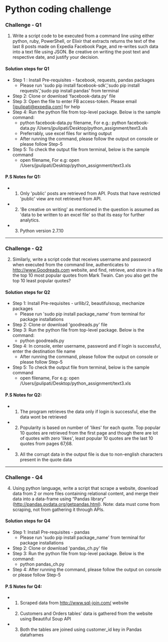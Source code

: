 # Python coding challenge
### Challenge - Q1

1) Write a script code to be executed from a command line using either python, ruby, PowerShell, or Elixir that extracts returns the text of the last 8 posts made on Expedia Facebook Page, and re-writes such data into a text file using JSON. Be creative on writing the post text and respective date, and justify your decision.
#### Solution steps for Q1
- Step 1 : Install Pre-requisites - facebook, requests, pandas packages
  - Please run 'sudo pip install facebook-sdk','sudo pip install requests','sudo pip install pandas' from terminal
- Step 2: Clone or download 'facebook-data.py' file
- Step 3: Open the file to enter FB access-token. Please email [jpulipati@expedia.com] for help
- Step 4: Run the python file from top-level package. Below is the sample command:
  - python facebook-data.py filename, For e.g.: python facebook-data.py /Users/jpulipati/Desktop/python_assignment/text3.xls
  - Preferrably, use excel files for writing output
  - After running the command, please follow the output on console or please follow Step-5
- Step 5: To check the output file from terminal, below is the sample command
  - open filename, For e.g: open /Users/jpulipati/Desktop/python_assignment/text3.xls

#### P.S Notes for Q1: 
- 1) Only 'public' posts are retrieved from API. Posts that have restricted 'public' view are not retrieved from API.
- 2) 'Be creative on writing' as mentioned in the question is assumed as 'data to be written to an excel file' so that its easy for further analytics.
- 3) Python version 2.7.10

-------------------------------------------------
  
### Challenge - Q2
2) Similarly, write a script code that receives username and password when executed from the command line, authenticates to http://www.Goodreads.com  website, and find, retrieve, and store in a file the top 10 most popular quotes from Mark Twain. Can you also get the top 10 least popular quotes?
#### Solution steps for Q2
- Step 1: Install Pre-requisites - urllib/2, beautifulsoup, mechanize packages
  - Please run 'sudo pip install package_name' from terminal for package installations
- Step 2: Clone or download 'goodreads.py' file
- Step 3: Run the python file from top-level package. Below is the command:
  - python goodreads.py
- Step 4: In console, enter username, password and if login is successful, enter the destination file name
  - After running the command, please follow the output on console or please follow Step-5
- Step 5: To check the output file from terminal, below is the sample command
  - open filename, For e.g: open /Users/jpulipati/Desktop/python_assignment/text3.xls

#### P.S Notes for Q2:
 - 1) The program retrieves the data only if login is successful, else the data wont be retrieved
 - 2) Popularity is based on number of 'likes' for each quote. Top popular 10 quotes are retrieved from the first page and though there are lot of quotes with zero 'likes', least popular 10 quotes are the last 10 quotes from pages 67,68.
 - 3) All the corrupt data in the output file is due to non-english characters present in the quote data

----------------------------------------------------------

### Challenge - Q4
4) Using python language, write a script that scrape a website, download data from 2 or more files containing relational content, and merge their data into a data-frame using “Pandas library” (http://pandas.pydata.org/getpandas.html). Note: data must come from scraping, not from gathering it through APIs.
#### Solution steps for Q4
- Step 1: Install Pre-requisites - pandas
  - Please run 'sudo pip install package_name' from terminal for package installations
- Step 2: Clone or download 'pandas_ch.py' file
- Step 3: Run the python file from top-level package. Below is the command:
  - python pandas_ch.py
- Step 4: After running the command, please follow the output on console or please follow Step-5

#### P.S Notes for Q4:
 - 1) Scraped data from http://www.sql-join.com/ website
 - 2) Customers and Orders tables' data is gathered from the website using Beautiful Soup API
 - 3) Both the tables are joined using customer_id key in Pandas dataframes
